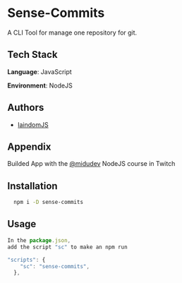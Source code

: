 
# Sense-Commits

A CLI Tool for manage one repository for git.

## Tech Stack

**Language**: JavaScript

**Environment**: NodeJS

## Authors

- [laindomJS](https://www.github.com/laindomJS)


## Appendix

Builded App with the [@midudev](https://www.github.com/midudev) NodeJS course in Twitch 





## Installation

```bash
  npm i -D sense-commits
```
## Usage

```javascript
In the package.json, 
add the script "sc" to make an npm run

"scripts": {
    "sc": "sense-commits",
  },
```

